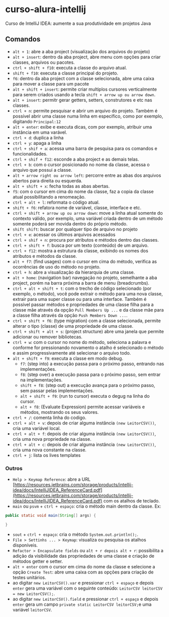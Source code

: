 # curso-alura-intellij
Curso de IntelliJ IDEA: aumente a sua produtividade em projetos Java

## Comandos
- `alt + 1`: abre a aba project (visualização dos arquivos do projeto)
- `alt + insert`: dentro da aba project, abre menu com opções para criar classes, arquivos ou pacotes.
- `ctrl + shift + f10`: executa a classe do arquivo atual.
- `shift + f10`: executa a classe principal do projeto.
- `f6`: dentro da aba project com a classe selecionada, abre uma caixa para mover a classe para um pacote
- `alt + shift + insert`: permite criar multiplos cursores verticalmente para serem criados usando a tecla `shift + arrow up ou arrow down`.
- `alt + insert`: permitr gerar getters, setters, construtores e etc nas classes.
- `ctrl + n`: permite pesquisar e abrir um arquivo do projeto. Também é possível abrir uma classe numa linha em específico, como por exemplo, digitando `Principal:12`
- `alt + enter`: exibe e executa dicas, com por exemplo, atribuir uma instância em uma varável.
- `ctrl + d`: duplica a linha
- `ctrl + y`: apaga a linha
- `ctrl + shif + a`: acessa uma barra de pesquisa para os comandos e funcionalidades.
- `ctrl + shif + f12`: esconde a aba project e as demais telas.
- `ctrl + b`: com o cursor posicionado no nome da classe, acessa o arquivo que possui a classe.
- `alt + arrow right ou arrow left`: percorre entre as abas dos arquivos abertos para direita ou esquerda.
- `alt + shift + x`: fecha todas as abas abertas.
- `f5`: com o cursor em cima do nome da classe, faz a copia da classe atual possibilitando a renomeação.
- `ctrl + alt + l`: reformata o código atual.
- `shift + f6`: refatora nome de variável, classe, interface e etc.
- `ctrl + shift + arrow up ou arrow down`: move a linha atual somente do contexto válido, por exemplo, uma variável criada dentro de um método somente poderá ser movida dentro do próprio método.
- `shift shift`: buscar por qualquer tipo de arquivo no projeto
- `ctrl + e`: acessar os últimos arquivos acessados
- `ctrl + shif + n`: procura por atributos e métodos dentro das classes.
- `ctrl + shift + f`: busca por um texto (conteúdo) de um arquivo.
- `ctrl + f12`: mostra a estrutura da classe, exibindo os nomes dos atributos e métodos da classe.
- `alt + f7`: (find usages) com o cursor em cima do método, verifica as ocorrências de uso do método no projeto.
- `ctrl + h`: abre a visualização da hierarquia de uma classe.
- `alt + home`: (navigation bar) navegação no projeto, semelhante a aba project, porém na barra próxima a barra de menu (breadcrumbs).
- `ctrl + alt + shift + t`: com o trecho de código selecionado (por exemplo, o método), você pode extrair o método para uma nova classe, extrair para uma super classe ou para uma interface. Também é possível passar métodos e propriedades de uma classe filha para a classe mãe através da opção `Pull Members Up ...` e da classe mãe para a classe filha através da opção `Push Members Down ...`.
- `ctrl + shift + f6`: (type migration) com a classe selecionada, permite alterar o tipo (classe) de uma propriedade de uma classe.
- `ctrl + shift + alt + s`: (project structure) abre uma janela que permite adicionar ou remover bibliotecas.
- `ctrl + w`: com o cursor no nome do método, seleciona a palavra e conforme for pressionando novamento o atalho é selecionado o método e assim progressivamente até selecionar o arquivo todo.
- `alt + shift + f9`: executa a classe em modo debug.
  - `f7`: (step into) a execução passa para o próximo passo, entrando nas implementações.
  - `f8`: (step over) a execução passa para o próximo passo, sem entrar na implementações.
  - `shift + f8`: (step out) a execução avança para o próximo passo, sem passar pelas implementações.
  - `alt + shift + f9`: (run to cursor) executa o degug na linha do cursor.
  - `alt + f8`: (Evaluate Expression) permite acessar variáveis e métodos, mostrando os seus valores.
- `ctrl + /`: comenta linha do codigo.
- `ctrl + alt + v`: depois de criar alguma instância `(new LeitorCSV())`, cria uma variável local.
- `ctrl + alt + f`: depois de criar alguma instância `(new LeitorCSV())`, cria uma nova propriedade na classe.
- `ctrl + alt + c`: depois de criar alguma instância `(new LeitorCSV())`, cria uma nova constante na classe.
- `ctrl + j`: lista os lives templates

### Outros
- `Help > Keymap Reference`: abre a URL [https://resources.jetbrains.com/storage/products/intellij-idea/docs/IntelliJIDEA_ReferenceCard.pdf](https://resources.jetbrains.com/storage/products/intellij-idea/docs/IntelliJIDEA_ReferenceCard.pdf) com os atalhos de teclado.
- `main` ou `psvm` + `ctrl + espaço`: cria o método main dentro da classe. Ex:
```java
public static void main(String[] args) {

}
```
- `sout` + `ctrl + espaço`:  cria o método `System.out.println();`.
- `File > Settinhs ... > Keymap`: visualiza ou pesquisa os atalhos disponíveis.
- `Refactor > Encapsulate fields` ou `alt + r depois alt + r`: possibilita a adição da visibilidade das propriedades de uma classe e criação de métodos getter e setter.
- `alt + enter` com o cursor em cima do nome da classe e selecione a opção `Create Test`: abre uma caixa com as opções para criação de testes unitários.
- ao digitar `new LeitorCSV().var` e pressionar `ctrl + espaço` e depois `enter` gera uma variável com o seguinte conteúdo: `LeitorCSV leitorCSV = new LeitorCSV();`.
- ao digitar `new LeitorCSV().field` e pressionar `ctrl + espaço` e depois `enter` gera um campo `private static LeitorCSV leitorCSV;`e uma variável `leitorCSV`.

